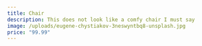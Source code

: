 ```yaml
---
title: Chair
description: This does not look like a comfy chair I must say
image: /uploads/eugene-chystiakov-3neswyntbq8-unsplash.jpg
price: "99.99"
---
```

